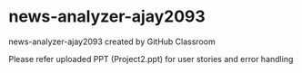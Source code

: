 # news-analyzer-ajay2093
news-analyzer-ajay2093 created by GitHub Classroom

Please refer uploaded PPT (Project2.ppt) for user stories and error handling
